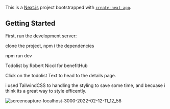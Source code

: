 This is a [Next.js](https://nextjs.org/) project bootstrapped with [`create-next-app`](https://github.com/vercel/next.js/tree/canary/packages/create-next-app).

## Getting Started

First, run the development server:

clone the project, npm i the dependencies 

npm run dev


Todolist by Robert Nicol for benefitHub 

Click on the todolist Text to head to the details page. 



i used TailwindCSS to handling the styling to save some time, and becuase i think its a great way to style efficently.

![screencapture-localhost-3000-2022-02-12-11_12_58](https://user-images.githubusercontent.com/59029959/153719002-6b8490af-9dd1-427e-a4e0-26fef5833ebe.png)
